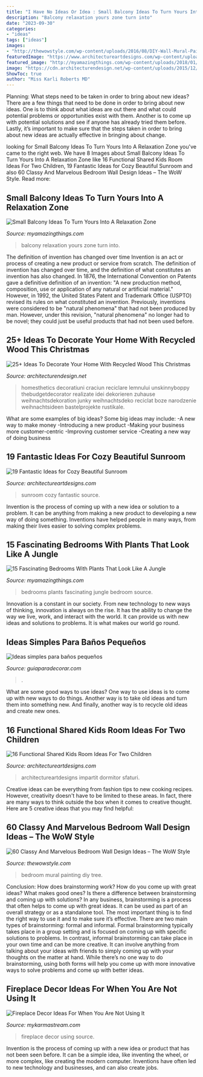 ```yaml
---
title: "I Have No Ideas Or Idea : Small Balcony Ideas To Turn Yours Into A Relaxation Zone"
description: "Balcony relaxation yours zone turn into"
date: "2023-09-30"
categories:
- "ideas"
tags: ["ideas"]
images:
- "http://thewowstyle.com/wp-content/uploads/2016/08/DIY-Wall-Mural-Painting-of-a-Tree.jpg"
featuredImage: "https://www.architectureartdesigns.com/wp-content/uploads/2015/02/420.jpg"
featured_image: "http://myamazingthings.com/wp-content/uploads/2018/01/bedroom-plants-2.jpg"
image: "https://cdn.architecturendesign.net/wp-content/uploads/2015/12/AD-Ideas-To-Decorate-Your-Home-With-Recycled-Wood-This-01.jpg"
ShowToc: true
author: "Miss Karli Roberts MD"
---
```



Planning: What steps need to be taken in order to bring about new ideas?
There are a few things that need to be done in order to bring about new ideas. One is to think about what ideas are out there and what could potential problems or opportunities exist with them. Another is to come up with potential solutions and see if anyone has already tried them before. Lastly, it’s important to make sure that the steps taken in order to bring about new ideas are actually effective in bringing about change.

	

		
looking for Small Balcony Ideas To Turn Yours Into A Relaxation Zone you've came to the right web. We have 8 Images about Small Balcony Ideas To Turn Yours Into A Relaxation Zone like 16 Functional Shared Kids Room Ideas For Two Children, 19 Fantastic Ideas for Cozy Beautiful Sunroom and also 60 Classy And Marvelous Bedroom Wall Design Ideas – The WoW Style. Read more:
		
    
## Small Balcony Ideas To Turn Yours Into A Relaxation Zone

<img loading=lazy src="https://myamazingthings.com/wp-content/uploads/2017/08/small-balcony-ideas-4.jpg" onerror="this.onerror=null;this.src='https://tse4.mm.bing.net/th?id=OIP.7Zr1n1zSEKktPr042skX9QHaLA&amp;pid=15.1';" alt="Small Balcony Ideas To Turn Yours Into A Relaxation Zone">

_Source: myamazingthings.com_

>balcony relaxation yours zone turn into. 

	

The definition of invention has changed over time
Invention is an act or process of creating a new product or service from scratch. The definition of invention has changed over time, and the definition of what constitutes an invention has also changed.  In 1876, the International Convention on Patents gave a definitive definition of an invention: "A new production method, composition, use or application of any natural or artificial material." 
However, in 1992, the United States Patent and Trademark Office (USPTO) revised its rules on what constituted an invention. Previously, inventions were considered to be "natural phenomena" that had not been produced by man. However, under this revision, "natural phenomena" no longer had to be novel; they could just be useful products that had not been used before.

    
## 25+ Ideas To Decorate Your Home With Recycled Wood This Christmas

<img loading=lazy src="https://cdn.architecturendesign.net/wp-content/uploads/2015/12/AD-Ideas-To-Decorate-Your-Home-With-Recycled-Wood-This-01.jpg" onerror="this.onerror=null;this.src='https://tse4.mm.bing.net/th?id=OIP.nmr69AeQ511mf0dAJHPNMAHaLF&amp;pid=15.1';" alt="25+ Ideas To Decorate Your Home With Recycled Wood This Christmas">

_Source: architecturendesign.net_

>homesthetics decoratiuni craciun reciclare lemnului unskinnyboppy thebudgetdecorator realizate idei dekorieren zuhause weihnachtsdekoration junky weihnachtsdeko reciclat boze narodzenie weihnachtsideen bastelprojekte rustikale. 

	

What are some examples of big ideas?
Some big ideas may include: 
-A new way to make money 
-Introducing a new product 
-Making your business more customer-centric 
-Improving customer service 
-Creating a new way of doing business

    
## 19 Fantastic Ideas For Cozy Beautiful Sunroom

<img loading=lazy src="https://www.architectureartdesigns.com/wp-content/uploads/2015/04/1426.jpg" onerror="this.onerror=null;this.src='https://tse1.mm.bing.net/th?id=OIP.-xHJVX7S_uPs_E0AlB6sGwHaLI&amp;pid=15.1';" alt="19 Fantastic Ideas for Cozy Beautiful Sunroom">

_Source: architectureartdesigns.com_

>sunroom cozy fantastic source. 

	

Invention is the process of coming up with a new idea or solution to a problem. It can be anything from making a new product to developing a new way of doing something. Inventions have helped people in many ways, from making their lives easier to solving complex problems.

    
## 15 Fascinating Bedrooms With Plants That Look Like A Jungle

<img loading=lazy src="http://myamazingthings.com/wp-content/uploads/2018/01/bedroom-plants-2.jpg" onerror="this.onerror=null;this.src='https://tse3.mm.bing.net/th?id=OIP.EX-M7pl48jsMIB9VjpqRRgHaKV&amp;pid=15.1';" alt="15 Fascinating Bedrooms With Plants That Look Like A Jungle">

_Source: myamazingthings.com_

>bedrooms plants fascinating jungle bedroom source. 

	

Innovation is a constant in our society. From new technology to new ways of thinking, innovation is always on the rise. It has the ability to change the way we live, work, and interact with the world. It can provide us with new ideas and solutions to problems. It is what makes our world go round.

    
## Ideas Simples Para Baños Pequeños

<img loading=lazy src="https://www.guiaparadecorar.com/wp-content/uploads/2012/09/Ideas-para-cuartos-de-bano-pequenos-01.jpg" onerror="this.onerror=null;this.src='https://tse4.mm.bing.net/th?id=OIP.19hMIHf6Lg-vQdennmRbkgAAAA&amp;pid=15.1';" alt="Ideas simples para baños pequeños">

_Source: guiaparadecorar.com_

>. 

	

What are some good ways to use ideas?
One way to use ideas is to come up with new ways to do things. Another way is to take old ideas and turn them into something new. And finally, another way is to recycle old ideas and create new ones.

    
## 16 Functional Shared Kids Room Ideas For Two Children

<img loading=lazy src="https://www.architectureartdesigns.com/wp-content/uploads/2015/02/420.jpg" onerror="this.onerror=null;this.src='https://tse4.mm.bing.net/th?id=OIP.lFnLF_1x_OSnyrxf5SOi5AHaEr&amp;pid=15.1';" alt="16 Functional Shared Kids Room Ideas For Two Children">

_Source: architectureartdesigns.com_

>architectureartdesigns impartit dormitor sfaturi. 

	

Creative ideas can be everything from fashion tips to new cooking recipes. However, creativity doesn't have to be limited to these areas. In fact, there are many ways to think outside the box when it comes to creative thought. Here are 5 creative ideas that you may find helpful:

    
## 60 Classy And Marvelous Bedroom Wall Design Ideas – The WoW Style

<img loading=lazy src="http://thewowstyle.com/wp-content/uploads/2016/08/DIY-Wall-Mural-Painting-of-a-Tree.jpg" onerror="this.onerror=null;this.src='https://tse4.mm.bing.net/th?id=OIP._IIZ9uh-8VvUpMSG7MHfaAHaJ3&amp;pid=15.1';" alt="60 Classy And Marvelous Bedroom Wall Design Ideas – The WoW Style">

_Source: thewowstyle.com_

>bedroom mural painting diy tree. 

	

Conclusion: How does brainstorming work? How do you come up with great ideas? What makes good ones? Is there a difference between brainstorming and coming up with solutions?
In any business, brainstorming is a process that often helps to come up with great ideas. It can be used as part of an overall strategy or as a standalone tool. The most important thing is to find the right way to use it and to make sure it’s effective. There are two main types of brainstorming: formal and informal. Formal brainstorming typically takes place in a group setting and is focused on coming up with specific solutions to problems. In contrast, informal brainstorming can take place in your own time and can be more creative. It can involve anything from talking about your ideas with friends to simply coming up with your thoughts on the matter at hand. While there’s no one way to do brainstorming, using both forms will help you come up with more innovative ways to solve problems and come up with better ideas.

    
## Fireplace Decor Ideas For When You Are Not Using It

<img loading=lazy src="https://mykarmastream.com/wp-content/uploads/2017/09/fireplace-14.jpg" onerror="this.onerror=null;this.src='https://tse4.mm.bing.net/th?id=OIP.qmbUp1HcttIeEpEIfBRxKQHaLH&amp;pid=15.1';" alt="Fireplace Decor Ideas For When You Are Not Using It">

_Source: mykarmastream.com_

>fireplace decor using source. 

	

Invention is the process of coming up with a new idea or product that has not been seen before. It can be a simple idea, like inventing the wheel, or more complex, like creating the modern computer. Inventions have often led to new technology and businesses, and can also create jobs.

